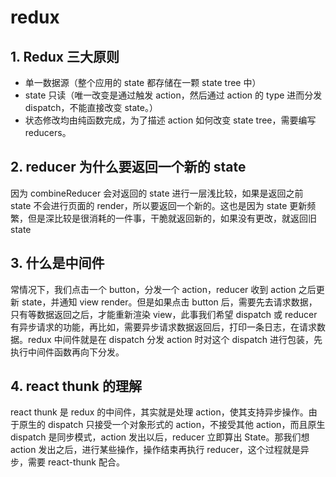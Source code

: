# redux

## 1. Redux 三大原则

- 单一数据源（整个应用的 state 都存储在一颗 state tree 中）
- state 只读（唯一改变是通过触发 action，然后通过 action 的 type 进而分发 dispatch，不能直接改变 state。）
- 状态修改均由纯函数完成，为了描述 action 如何改变 state tree，需要编写 reducers。

## 2. reducer 为什么要返回一个新的 state

因为 combineReducer 会对返回的 state 进行一层浅比较，如果是返回之前 state 不会进行页面的 render，所以要返回一个新的。这也是因为 state 更新频繁，但是深比较是很消耗的一件事，干脆就返回新的，如果没有更改，就返回旧 state

## 3. 什么是中间件

常情况下，我们点击一个 button，分发一个 action，reducer 收到 action 之后更新 state，并通知 view render。但是如果点击 button 后，需要先去请求数据，只有等数据返回之后，才能重新渲染 view，此事我们希望 dispatch 或 reducer 有异步请求的功能，再比如，需要异步请求数据返回后，打印一条日志，在请求数据。redux 中间件就是在 dispatch 分发 action 时对这个 dispatch 进行包装，先执行中间件函数再向下分发。

## 4. react thunk 的理解

react thunk 是 redux 的中间件，其实就是处理 action，使其支持异步操作。由于原生的 dispatch 只接受一个对象形式的 action，不接受其他 action，而且原生 dispatch 是同步模式，action 发出以后，reducer 立即算出 State。那我们想 action 发出之后，进行某些操作，操作结束再执行 reducer，这个过程就是异步，需要 react-thunk 配合。
